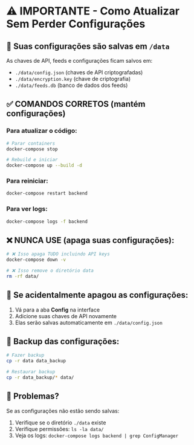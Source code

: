 # ⚠️ IMPORTANTE - Como Atualizar Sem Perder Configurações

## 🔐 Suas configurações são salvas em `/data`

As chaves de API, feeds e configurações ficam salvos em:
- `./data/config.json` (chaves de API criptografadas)
- `./data/encryption.key` (chave de criptografia)
- `./data/feeds.db` (banco de dados dos feeds)

## ✅ COMANDOS CORRETOS (mantém configurações)

### Para atualizar o código:
```bash
# Parar containers
docker-compose stop

# Rebuild e iniciar
docker-compose up --build -d
```

### Para reiniciar:
```bash
docker-compose restart backend
```

### Para ver logs:
```bash
docker-compose logs -f backend
```

## ❌ NUNCA USE (apaga suas configurações):

```bash
# ❌ Isso apaga TUDO incluindo API keys
docker-compose down -v

# ❌ Isso remove o diretório data
rm -rf data/
```

## 🔄 Se acidentalmente apagou as configurações:

1. Vá para a aba **Config** na interface
2. Adicione suas chaves de API novamente
3. Elas serão salvas automaticamente em `./data/config.json`

## 📂 Backup das configurações:

```bash
# Fazer backup
cp -r data data_backup

# Restaurar backup
cp -r data_backup/* data/
```

## 🐛 Problemas?

Se as configurações não estão sendo salvas:
1. Verifique se o diretório `./data` existe
2. Verifique permissões: `ls -la data/`
3. Veja os logs: `docker-compose logs backend | grep ConfigManager`
